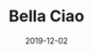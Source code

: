 --- 
date: 2019-12-02
categories: arrangements

title: "Bella Ciao"
difficulty: Hard

pdf-link: bella-ciao-imakappa-2019.pdf
muse-link: https://musescore.com/user/28025112/scores/5872263

thumbnail: 
---
